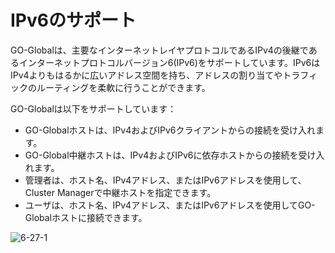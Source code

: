 # IPv6のサポート

GO-Globalは、主要なインターネットレイヤプロトコルであるIPv4の後継であるインターネットプロトコルバージョン6(IPv6)をサポートしています。IPv6はIPv4よりもはるかに広いアドレス空間を持ち、アドレスの割り当てやトラフィックのルーティングを柔軟に行うことができます。

GO-Globalは以下をサポートしています：

* GO-Globalホストは、IPv4およびIPv6クライアントからの接続を受け入れます。
* GO-Global中継ホストは、IPv4およびIPv6に依存ホストからの接続を受け入れます。
* 管理者は、ホスト名、IPv4アドレス、またはIPv6アドレスを使用して、Cluster Managerで中継ホストを指定できます。
* ユーザは、ホスト名、IPv4アドレス、またはIPv6アドレスを使用してGO-Globalホストに接続できます。

![6-27-1](/img/6-27-1.png) 